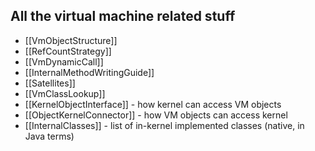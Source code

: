 ## All the virtual machine related stuff ##

 * [[VmObjectStructure]]
 * [[RefCountStrategy]]
 * [[VmDynamicCall]]
 * [[InternalMethodWritingGuide]]
 * [[Satellites]]
 * [[VmClassLookup]]
 * [[KernelObjectInterface]] - how kernel can access VM objects
 * [[ObjectKernelConnector]] - how VM objects can access kernel 
 * [[InternalClasses]] - list of in-kernel implemented classes (native, in Java terms)
